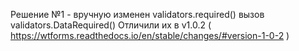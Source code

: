 Решение №1 - вручную изменен validators.required() вызов validators.DataRequired() Отличили их в v1.0.2 ( https://wtforms.readthedocs.io/en/stable/changes/#version-1-0-2 )

